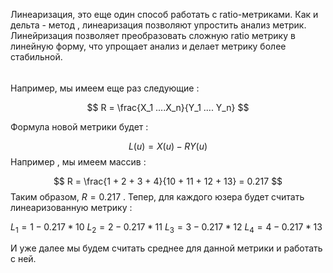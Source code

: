 Линеаризация, это еще один способ работать с ratio-метриками. Как и дельта - метод , линеаризация позволяют упростить анализ метрик. Линейризация позволяет преобразовать сложную ratio метрику в линейную форму, что упрощает анализ и делает метрику более стабильной. 

<h6></h6>
Например, мы имеем еще раз следующие : 

$$
	R = \frac{X_1 ....X_n}{Y_1 .... Y_n}
$$

Формула новой метрики будет : 

$$
L(u) = X(u) - RY(u)
$$
Например , мы имеем массив : 

$$
R = \frac{1 + 2 + 3 + 4}{10 + 11 + 12 + 13} = 0.217
$$
Таким образом, $R = 0.217$ . Тепер, для каждого юзера будет считать линеаризованную метрику : 

$L_1 = 1 - 0.217 * 10$ 
$L_2 = 2 - 0.217 * 11$ 
$L_3 = 3 - 0.217 * 12$ 
$L_4 = 4 - 0.217 * 13$ 

И уже далее мы будем считать среднее для данной метрики и работать с ней. 
